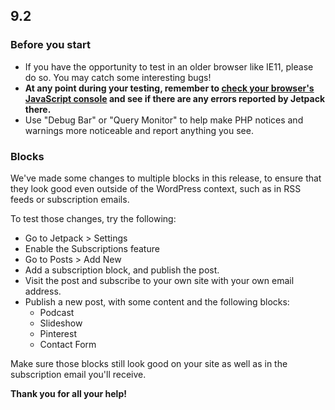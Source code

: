 ## 9.2

### Before you start

- If you have the opportunity to test in an older browser like IE11, please do so. You may catch some interesting bugs!
- **At any point during your testing, remember to [check your browser's JavaScript console](https://codex.wordpress.org/Using_Your_Browser_to_Diagnose_JavaScript_Errors#Step_3:_Diagnosis) and see if there are any errors reported by Jetpack there.**
- Use "Debug Bar" or "Query Monitor" to help make PHP notices and warnings more noticeable and report anything you see.

### Blocks

We've made some changes to multiple blocks in this release, to ensure that they look good even outside of the WordPress context, such as in RSS feeds or subscription emails.

To test those changes, try the following:

- Go to Jetpack > Settings
- Enable the Subscriptions feature
- Go to Posts > Add New
- Add a subscription block, and publish the post.
- Visit the post and subscribe to your own site with your own email address.
- Publish a new post, with some content and the following blocks:
	- Podcast
	- Slideshow
	- Pinterest
	- Contact Form

Make sure those blocks still look good on your site as well as in the subscription email you'll receive.

**Thank you for all your help!**
